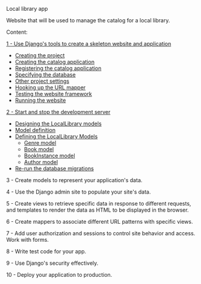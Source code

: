 Local library app

Website that will be used to manage the catalog for a local library.

Content:

[1 - Use Django's tools to create a skeleton website and application](https://developer.mozilla.org/en-US/docs/Learn/Server-side/Django/skeleton_website)

  - [Creating the project](https://developer.mozilla.org/en-US/docs/Learn/Server-side/Django/skeleton_website#creating_the_project)
  - [Creating the catalog application](https://developer.mozilla.org/en-US/docs/Learn/Server-side/Django/skeleton_website#creating_the_catalog_application)
  - [Registering the catalog application](https://developer.mozilla.org/en-US/docs/Learn/Server-side/Django/skeleton_website#registering_the_catalog_application)
  - [Specifying the database](https://developer.mozilla.org/en-US/docs/Learn/Server-side/Django/skeleton_website#specifying_the_database)
  - [Other project settings](https://developer.mozilla.org/en-US/docs/Learn/Server-side/Django/skeleton_website#other_project_settings)
  - [Hooking up the URL mapper](https://developer.mozilla.org/en-US/docs/Learn/Server-side/Django/skeleton_website#hooking_up_the_url_mapper)
  - [Testing the website framework](https://developer.mozilla.org/en-US/docs/Learn/Server-side/Django/skeleton_website#testing_the_website_framework)
  - [Running the website](https://developer.mozilla.org/en-US/docs/Learn/Server-side/Django/skeleton_website#running_the_website)


[2 - Start and stop the development server](https://developer.mozilla.org/en-US/docs/Learn/Server-side/Django/Models)

  - [Designing the LocalLibrary models](https://developer.mozilla.org/en-US/docs/Learn/Server-side/Django/Models#designing_the_locallibrary_models)
  - [Model definition](https://developer.mozilla.org/en-US/docs/Learn/Server-side/Django/Models#model_primer)
  - [Defining the LocalLibrary Models](https://developer.mozilla.org/en-US/docs/Learn/Server-side/Django/Models#defining_the_locallibrary_models)
    - [Genre model](https://developer.mozilla.org/en-US/docs/Learn/Server-side/Django/Models#genre_model)
    - [Book model](https://developer.mozilla.org/en-US/docs/Learn/Server-side/Django/Models#book_model)
    - [BookInstance model](https://developer.mozilla.org/en-US/docs/Learn/Server-side/Django/Models#bookinstance_model)
    - [Author model](https://developer.mozilla.org/en-US/docs/Learn/Server-side/Django/Models#author_model)
  - [Re-run the database migrations]() 


3 - Create models to represent your application's data.

4 - Use the Django admin site to populate your site's data.


5 - Create views to retrieve specific data in response to different requests, and templates to render the data as HTML to be displayed in the browser.


6 - Create mappers to associate different URL patterns with specific views.


7 - Add user authorization and sessions to control site behavior and access.
Work with forms.


8 - Write test code for your app.


9 - Use Django's security effectively.


10 - Deploy your application to production.